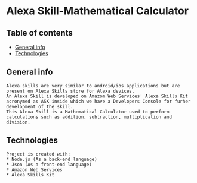 # Alexa Skill-Mathematical Calculator

## Table of contents
* [General info](#general-info)
* [Technologies](#technologies)

## General info
```
Alexa skills are very similar to android/ios applications but are present on Alexa Skills store for Alexa devices.
An Alexa Skill is developed on Amazom Web Services' Alexa Skills Kit acronymed as ASK inside which we have a Developers Console for furher 
development of the skill.
This Alexa Skill is a Mathematical Calculator used to perform calculations such as addition, subtraction, multiplication and division.
```

## Technologies
```
Project is created with:
* Node.js (As a back-end language)
* Json (As a front-end language)
* Amazon Web Services
* Alexa Skills Kit
```
	

